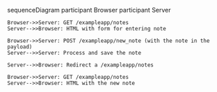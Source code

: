 sequenceDiagram
participant Browser
participant Server

    Browser->>Server: GET /exampleapp/notes
    Server-->>Browser: HTML with form for entering note
    
    Browser->>Server: POST /exampleapp/new_note (with the note in the payload)
    Server-->>Server: Process and save the note
    
    Server-->>Browser: Redirect a /exampleapp/notes
    
    Browser->>Server: GET /exampleapp/notes
    Server-->>Browser: HTML with the new note

